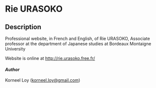 # Rie URASOKO  

## **Description**
Professional website, in French and English, of Rie URASOKO, Associate professor at the department of Japanese studies at Bordeaux Montaigne University

Website is online at http://rie.urasoko.free.fr/

#### *Author*
Korneel Loy (korneel.loy@gmail.com)
